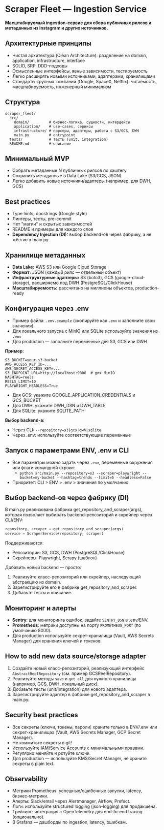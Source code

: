 # Scraper Fleet — Ingestion Service

**Масштабируемый ingestion-сервис для сбора публичных рилсов и метаданных из Instagram и других источников.**

## Архитектурные принципы
- Чистая архитектура (Clean Architecture): разделение на domain, application, infrastructure, interface
- SOLID, SRP, DDD-подходы
- Осмысленные интерфейсы, явные зависимости, тестируемость
- Легко расширять новыми источниками, адаптерами, хранилищами
- Стандарты крупных компаний (Google, SpaceX, Netflix): читаемость, масштабируемость, инженерный минимализм

## Структура
```
scraper_fleet/
  src/
    domain/         # бизнес-логика, сущности, интерфейсы
    application/    # use-cases, сервисы
    infrastructure/ # парсеры, адаптеры, работа с S3/GCS, DWH
    main.py         # entrypoint
  tests/            # тесты (unit, integration)
  README.md         # описание
```

## Минимальный MVP
- Собрать метаданные N публичных рилсов по хэштегу
- Сохранить метаданные в Data Lake (S3/GCS, JSON)
- Легко добавить новые источники/адаптеры (например, для DWH, GCS)

## Best practices
- Type hints, docstrings (Google style)
- Линтеры, тесты, pre-commit
- Нет "магии" и скрытых зависимостей
- README и примеры для каждого слоя
- **Dependency Injection (DI):** выбор backend-ов через фабрику, а не жёстко в main.py

## Хранилище метаданных
- **Data Lake:** AWS S3 или Google Cloud Storage
- **Формат:** JSON (каждый рилс — отдельный объект)
- **Инфраструктурные адаптеры:** S3 (boto3), GCS (google-cloud-storage), расширяемо под DWH (PostgreSQL/ClickHouse)
- **Масштабируемость:** рассчитано на миллионы объектов, production-ready

## Конфигурация через .env

- Пример файла: `.env.example` (скопируйте как `.env` и заполните свои значения)
- Для локального запуска с MinIO или SQLite используйте значения из `.env`
- Для production — заполните переменные для S3, GCS или DWH

**Пример:**
```env
S3_BUCKET=your-s3-bucket
AWS_ACCESS_KEY_ID=...
AWS_SECRET_ACCESS_KEY=...
S3_ENDPOINT_URL=http://localhost:9000  # для MinIO
HASHTAG=reels
REELS_LIMIT=10
PLAYWRIGHT_HEADLESS=True
```

- Для GCS: укажите GOOGLE_APPLICATION_CREDENTIALS и GCS_BUCKET
- Для DWH: укажите DWH_DSN и DWH_TABLE
- Для SQLite: укажите SQLITE_PATH

**Выбор backend-а:**
- Через CLI: `--repository=s3|gcs|dwh|sqlite`
- Через .env: используйте соответствующие переменные

## Запуск с параметрами ENV, .env и CLI

- Все параметры можно задать через `.env`, переменные окружения или флаги командной строки:
  - `python src/main.py --repository=s3 --scraper=playwright --bucket=my-bucket --hashtag=trends --limit=5 --headless=False`
- Приоритет: CLI > ENV > .env > значения по умолчанию.

## Выбор backend-ов через фабрику (DI)

В main.py реализована фабрика get_repository_and_scraper(args), которая позволяет выбирать backend-репозиторий и скрейпер через CLI/ENV:

```python
repository, scraper = get_repository_and_scraper(args)
service = ScraperService(repository, scraper)
```

Поддерживаются:
- Репозитории: S3, GCS, DWH (PostgreSQL/ClickHouse)
- Скрейперы: Playwright, Scrapy (шаблон)

Добавить новый backend — просто:
1. Реализуйте класс-репозиторий или скрейпер, наследующий абстракцию из domain.
2. Зарегистрируйте его в фабрике get_repository_and_scraper.
3. Добавьте тесты и описание.

## Мониторинг и алерты

- **Sentry**: для мониторинга ошибок, задайте `SENTRY_DSN` в .env/ENV.
- **Prometheus**: метрики доступны на порту `PROMETHEUS_PORT` (по умолчанию 8000).
- Для production используйте секрет-хранилища (Vault, AWS Secrets Manager) для хранения ключей и токенов.

## How to add new data source/storage adapter

1. Создайте новый класс-репозиторий, реализующий интерфейс `AbstractReelRepository` (см. пример GCSReelRepository).
2. Реализуйте методы `save` и `get_all` для нужного хранилища (например, GCS, DWH, локальный диск).
3. Добавьте тесты (unit/integration) для нового адаптера.
4. Зарегистрируйте адаптер в фабрике get_repository_and_scraper в main.py.

## Security best practices

- Все секреты (ключи, токены, пароли) храните только в ENV/.env или секрет-хранилищах (Vault, AWS Secrets Manager, GCP Secret Manager).
- Не коммитьте секреты в git!
- Используйте IAM/Service Accounts с минимальными правами.
- Регулярно меняйте и ротуйте ключи.
- Для production — используйте KMS/Secret Manager, не храните секреты в plain text.

## Observability

- Метрики Prometheus: успешные/ошибочные запуски, latency, бизнес-метрики.
- Алерты: Slack/email через Alertmanager, Airflow, Prefect.
- Логи: используйте structured logging (json-logging) для продакшена.
- Трейсинг: интеграция с OpenTelemetry для end-to-end tracing (опционально).
- В Grafana — дашборды по ingestion, latency, ошибкам.
